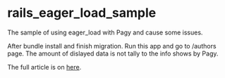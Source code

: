 # rails_eager_load_sample
The sample of using eager_load with Pagy and cause some issues.

After bundle install and finish migration. Run this app and go to /authors page.
The amount of dislayed data is not tally to the info shows by Pagy.

The full article is on [here](https://floatingcube.com/blog/eager_load-with-order-and-pagy-in-active-model/).
